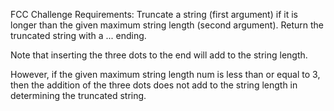 FCC Challenge Requirements:
Truncate a string (first argument) if it is longer than the given maximum 
string length (second argument). Return the truncated string with a ... ending.

Note that inserting the three dots to the end will add to the string length.

However, if the given maximum string length num is less than or equal to 3, 
then the addition of the three dots does not add to the string length in 
determining the truncated string.